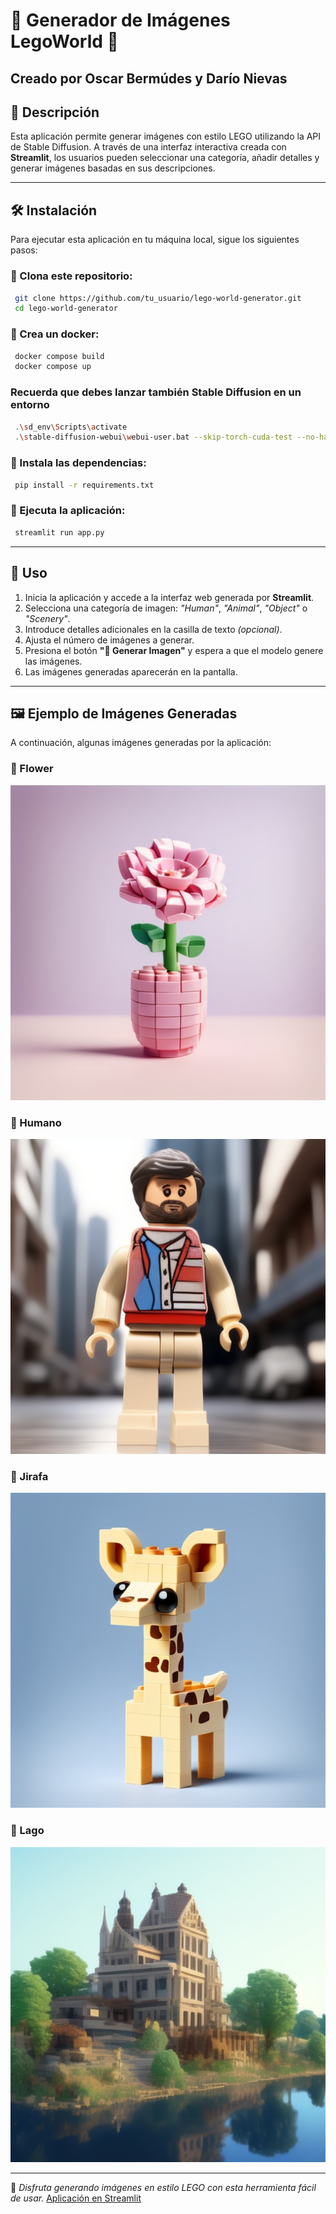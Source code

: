 # 🌟 Generador de Imágenes LegoWorld 🧱
## Creado por Oscar Bermúdes y Darío Nievas

## 📌 Descripción
Esta aplicación permite generar imágenes con estilo LEGO utilizando la API de Stable Diffusion. A través de una interfaz interactiva creada con **Streamlit**, los usuarios pueden seleccionar una categoría, añadir detalles y generar imágenes basadas en sus descripciones.

---

## 🛠 Instalación
Para ejecutar esta aplicación en tu máquina local, sigue los siguientes pasos:

### 🔹 Clona este repositorio:
```bash
 git clone https://github.com/tu_usuario/lego-world-generator.git
 cd lego-world-generator
```

### 🔹 Crea un docker:
```bash
 docker compose build
 docker compose up
```

### Recuerda que debes lanzar también Stable Diffusion en un entorno
```bash
 .\sd_env\Scripts\activate
 .\stable-diffusion-webui\webui-user.bat --skip-torch-cuda-test --no-half --use-cpu all --api
```
### 🔹 Instala las dependencias:
```bash
 pip install -r requirements.txt
```

### 🔹 Ejecuta la aplicación:
```bash
 streamlit run app.py
```

---

## 🎨 Uso
1. Inicia la aplicación y accede a la interfaz web generada por **Streamlit**.
2. Selecciona una categoría de imagen: _"Human"_, _"Animal"_, _"Object"_ o _"Scenery"_.
3. Introduce detalles adicionales en la casilla de texto _(opcional)_.
4. Ajusta el número de imágenes a generar.
5. Presiona el botón **"🚀 Generar Imagen"** y espera a que el modelo genere las imágenes.
6. Las imágenes generadas aparecerán en la pantalla.

---

## 🖼️ Ejemplo de Imágenes Generadas
A continuación, algunas imágenes generadas por la aplicación:

### 🌸 Flower
![Flower](img/flower.jpg)

### 🧑 Humano
![HumNO](img/humNO.jpg)

### 🦒 Jirafa
![Jirafa](img/jirafa.jpg)

### 🌊 Lago
![Lake](img/lake.jpg)

---
📌 _Disfruta generando imágenes en estilo LEGO con esta herramienta fácil de usar._ 
[Aplicación en Streamlit](https://stablediffusion-webui-oscar-dario.streamlit.app/)
